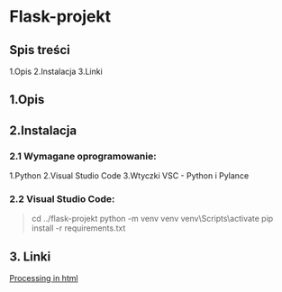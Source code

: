 # Flask-projekt
## Spis treści
1.Opis 
2.Instalacja 
3.Linki 

## 1.Opis

## 2.Instalacja

### 2.1 Wymagane oprogramowanie:
1.Python 
2.Visual Studio Code 
3.Wtyczki VSC - Python i Pylance 

### 2.2 Visual Studio Code:
>cd ../flask-projekt 
>python -m venv venv 
>venv\Scripts\activate 
>pip install -r requirements.txt 

## 3. Linki
[Processing in html](https://cs.nyu.edu/~kapp/cs101/processing_on_the_web/)